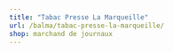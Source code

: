 ```yaml
---
title: "Tabac Presse La Marqueille"
url: /balma/tabac-presse-la-marqueille/
shop: marchand de journaux
---
```

